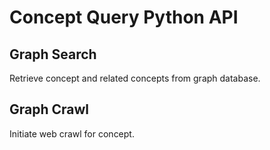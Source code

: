 # Concept Query Python API

## Graph Search

Retrieve concept and related concepts from graph database.

## Graph Crawl

Initiate web crawl for concept.